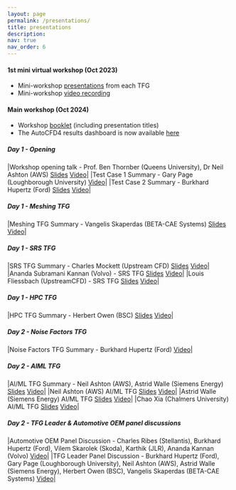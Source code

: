 ```yaml
---
layout: page
permalink: /presentations/
title: presentations
description: 
nav: true
nav_order: 6
---
```


<h4>1st mini virtual workshop (Oct 2023)</h4>

* Mini-workshop [presentations](https://autocfd4.s3.eu-west-1.amazonaws.com/autocfd4-miniworkshop-presentations.zip) from each TFG 
* Mini-workshop [video recording](https://autocfd4.s3.eu-west-1.amazonaws.com/autocfd4-miniworkshop-video.mp4)

<h4>Main workshop (Oct 2024)</h4>

* Workshop [booklet](https://autocfd4.s3.eu-west-1.amazonaws.com/4th+Automotive+CFD+Prediction+Workshop.pdf) (including presentation titles)
* The AutoCFD4 results dashboard is now available [here](https://autocfd4.cfdsolutions.net)

<h5>Day 1 - Opening</h5>

|Workshop opening talk  - Prof. Ben Thornber (Queens University), Dr Neil Ashton (AWS) [Slides](https://autocfd4.s3.eu-west-1.amazonaws.com/presentations/ThursdayMorningIntros-Website/OpeningCeremony.pdf) [Video](https://youtu.be/hntbFeLmvUA)|
|Test Case 1 Summary  - Gary Page (Loughborough University) [Video](https://youtu.be/sOcbbEDgQPU)|
|Test Case 2 Summary  - Burkhard Hupertz (Ford) [Slides](https://autocfd4.s3.eu-west-1.amazonaws.com/presentations/ThursdayMorningIntros-Website/AutoCFD4_Case2_Intro_Results_240918.pdf) [Video](https://youtu.be/u4HFI2aie4w)|

<h5>Day 1 - Meshing TFG</h5>

|Meshing TFG Summary  - Vangelis Skaperdas (BETA-CAE Systems) [Slides](https://autocfd4.s3.eu-west-1.amazonaws.com/presentations/Meshing-Website/Skaperdas_Meshing.pdf) [Video](https://youtu.be/HvNXoBCKuPM)|

<h5>Day 1 - SRS TFG</h5>

|SRS TFG Summary  - Charles Mockett (Upstream CFD) [Slides](https://autocfd4.s3.eu-west-1.amazonaws.com/presentations/SRS-Website/Mockett_SRS_AutoCFD4_TFG-SRS_Summary_UCFD_20240926.pdf) [Video](https://youtu.be/iW25bCsgzPE)|
|Ananda Subramani Kannan (Volvo) - SRS TFG [Slides](https://autocfd4.s3.eu-west-1.amazonaws.com/presentations/SRS-Website/Ananda+Subramani_Kannan_Kannan_ScaleResolvingSimulation_24w38.pdf) [Video](https://youtu.be/ahYylotefjQ)|
|Louis Fliessbach (UpstreamCFD) - SRS TFG [Slides](https://autocfd4.s3.eu-west-1.amazonaws.com/presentations/SRS-Website/Louis_Fliessbach_FliessbachEtAl_ScaleResolvingSimulation.pdf) [Video](https://youtu.be/JhAg7cKOAZA)|

<h5>Day 1 - HPC TFG</h5>

|HPC TFG Summary  - Herbert Owen (BSC) [Slides](https://autocfd4.s3.eu-west-1.amazonaws.com/presentations/HPC-Website/HPC-Owen.pdf) [Video](https://youtu.be/XYc41_Gk4uQ)|

<h5>Day 2 - Noise Factors TFG</h5>

|Noise Factors TFG Summary  - Burkhard Hupertz (Ford) [Video](https://youtu.be/fQ6ZR4MPnKg)|

<h5>Day 2 - AIML TFG</h5>

|AI/ML TFG Summary - Neil Ashton (AWS), Astrid Walle (Siemens Energy) [Slides](https://autocfd4.s3.eu-west-1.amazonaws.com/presentations/AIML-Website/AIML_TFG_Summary.pdf) [Video](https://youtu.be/2TnowaQo6FA)|
|Neil Ashton (AWS) AI/ML TFG [Slides](https://autocfd4.s3.eu-west-1.amazonaws.com/presentations/AIML-Website/Ashton_Neil_AWS_AIML.pdf) [Video](https://youtu.be/UgLYXtiJ84o)|
|Astrid Walle (Siemens Energy) AI/ML TFG [Slides](https://autocfd4.s3.eu-west-1.amazonaws.com/presentations/AIML-Website/Astrid_Walle_Walle_AIML.pdf) [Video](https://youtu.be/5lDvZu7z_es)|
|Chao Xia (Chalmers University) AI/ML TFG [Slides](https://autocfd4.s3.eu-west-1.amazonaws.com/presentations/AIML-Website/Chao_Xia_Chao_AIML.pdf) [Video](https://youtu.be/H_mXw2aclxc)|

<h5>Day 2 - TFG Leader & Automotive OEM panel discussions</h5>

|Automotive OEM Panel Discussion - Charles Ribes (Stellantis), Burkhard Hupertz (Ford), Vilem Skarolek (Skoda), Karthik (JLR), Ananda Kannan (Volvo) [Video](https://youtu.be/91HLjjP3MEA)|
|TFG Leader Panel Discussion - Burkhard Hupertz (Ford), Gary Page (Loughborough University), Neil Ashton (AWS), Astrid Walle (Siemens Energy), Herbert Owen (BSC), Vangelis Skaperdas (BETA-CAE Systems) [Video](https://youtu.be/pNU5IBAwX5Q)|

